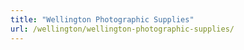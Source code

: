 ```yaml
---
title: "Wellington Photographic Supplies"
url: /wellington/wellington-photographic-supplies/
---
```

